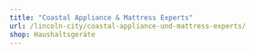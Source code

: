 ```yaml
---
title: "Coastal Appliance & Mattress Experts"
url: /lincoln-city/coastal-appliance-und-mattress-experts/
shop: Haushaltsgeräte
---
```


